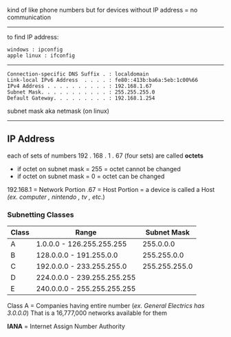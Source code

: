 kind of like phone numbers but for devices
without IP address = no communication

---
to find IP address:

```shell
windows : ipconfig
apple linux : ifconfig
```

---
```shell
Connection-specific DNS Suffix . : localdomain
Link-local IPv6 Address  . . . . : fe80::413b:ba6a:5eb:1c00%66
IPv4 Address . . . . . . . . . . : 192.168.1.67
Subnet Mask. . . . . . . . . . . : 255.255.255.0
Default Gateway. . . . . . . . . : 192.168.1.254
```

subnet mask aka netmask (on linux)

---
## IP Address

each of sets of numbers  192 . 168 . 1 . 67 (four sets) are called **octets** 

- if octet on subnet mask = 255 = octet cannot be changed
- if octet on subnet mask = 0 = octet can be changed

192.168.1 = Network Portion
.67 = Host Portion = a device is called a Host *(ex. computer , nintendo , tv , etc*.)


### Subnetting Classes

| Class | Range                       | Subnet Mask   |
| ----- | --------------------------- | ------------- |
| A     | 1.0.0.0 - 126.255.255.255   | 255.0.0.0     |
| B     | 128.0.0.0 - 191.255.0.0     | 255.255.0.0   |
| C     | 192.0.0.0 - 233.255.255.0   | 255.255.255.0 |
| D     | 224.0.0.0 - 239.255.255.255 |               |
| E     | 240.0.0.0 - 255.255.255.255 |               |
Class A = Companies having entire number (*ex. General Electrics has 3.0.0.0*)
That is a 16,777,000 networks available for them

**IANA** = Internet Assign Number Authority
 




